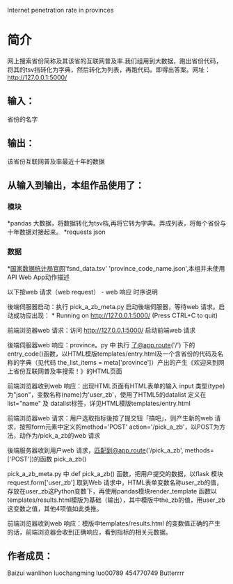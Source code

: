 
Internet penetration rate in provinces 

		
# 简介 
网上搜索省份简称及其该省的互联网普及率.我们组用到大数据，跑出省份代码，将其的tsv挡转化为字典，然后转化为列表，再跑代码。即得出答案。网址： http://127.0.0.1:5000/


		

## 输入：
省份的名字
## 输出：
该省份互联网普及率最近十年的数据
## 从输入到输出，本组作品使用了：
### 模块
*pandas 大数据，将数据转化为tsv档,再将它转为字典。弄成列表，将每个省份与十年数据对接起来。
*requests
json
### 数据
*[国家数据统计局官网](http://data.stats.gov.cn/easyquery.htm?cn=E0103)'fsnd_data.tsv'	'province_code_name.json',本组并未使用API
Web App动作描述

以下按web 请求（web request） - web 响应 时序说明

後端伺服器启动：执行 pick_a_zb_meta.py 启动後端伺服器，等待web 请求。启动成功应出现： * Running on http://127.0.0.1:5000/ (Press CTRL+C to quit)

前端浏览器web 请求：访问 http://127.0.0.1:5000/ 启动前端web 请求

後端伺服器web 响应：province。py 中 执行 了@app.route('/') 下的 entry_code()函数，以HTML模版templates/entry.html及一个含省份的代码及名称的字典（见代码 the_list_items = meta['province']）产出的产生《欢迎来到网上省份互联网普及率搜索！》的HTML页面

前端浏览器收到web 响应：出现HTML页面有HTML表单的输入 input 类型(type) 为"json"，变数名称(name)为'user_zb'，使用了HTML5的datalist 定义在 list="name" 及 datalist标签，详见HTML模版templates/entry.html

前端浏览器web 请求：用户选取指标後按了提交钮「搞吧」，则产生新的web 请求，按照form元素中定义的method='POST' action='/pick_a_zb'，以POST为方法，动作为/pick_a_zb的web 请求

後端服务器收到用户web 请求，匹配到@app.route('/pick_a_zb', methods=['POST'])的函数 pick_a_zb()

pick_a_zb_meta.py 中 def pick_a_zb() 函数，把用户提交的数据，以flask 模块request.form['user_zb']	取到Web 请求中，HTML表单变数名称user_zb的值，存放在user_zb这Python变数下，再使用pandas模块render_template 函数以templates/results.html模版为基础（输出），其中模版中the_zb的值，用user_zb这变数之值，其他4项值如此类推。

前端浏览器收到web 响应：模版中templates/results.html 的变数值正确的产生的话，前端浏览器会收到正确响应，看到指标的相关元数据。

## 作者成员：
Baizui
wanlihon
luochangming
luo00789
454770749
Butterrrr

		
